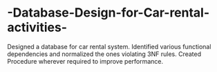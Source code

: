 # -Database-Design-for-Car-rental-activities-
Designed a database for car rental system. Identified various functional dependencies and normalized the ones violating 3NF rules. Created Procedure wherever required to improve performance.
